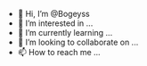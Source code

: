 - 👋 Hi, I’m @Bogeyss
- 👀 I’m interested in ...
- 🌱 I’m currently learning ...
- 💞️ I’m looking to collaborate on ...
- 📫 How to reach me ...

<!---
Bogeyss/Bogeyss is a ✨ special ✨ repository because its `README.md` (this file) appears on your GitHub profile.
You can click the Preview link to take a look at your changes.
--->
